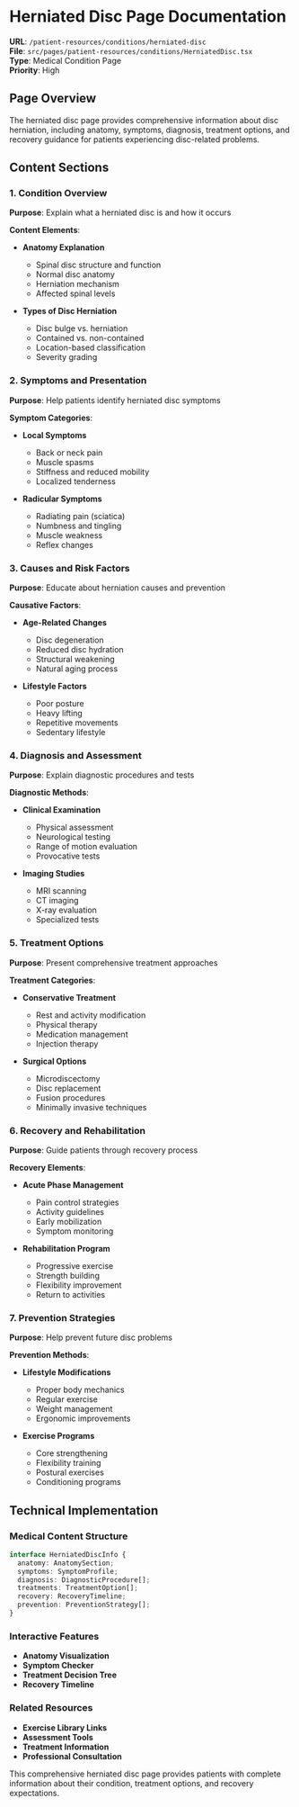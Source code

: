 # Herniated Disc Page Documentation

**URL**: `/patient-resources/conditions/herniated-disc`  
**File**: `src/pages/patient-resources/conditions/HerniatedDisc.tsx`  
**Type**: Medical Condition Page  
**Priority**: High

## Page Overview

The herniated disc page provides comprehensive information about disc herniation, including anatomy, symptoms, diagnosis, treatment options, and recovery guidance for patients experiencing disc-related problems.

## Content Sections

### 1. Condition Overview
**Purpose**: Explain what a herniated disc is and how it occurs

**Content Elements**:
- **Anatomy Explanation**
  - Spinal disc structure and function
  - Normal disc anatomy
  - Herniation mechanism
  - Affected spinal levels

- **Types of Disc Herniation**
  - Disc bulge vs. herniation
  - Contained vs. non-contained
  - Location-based classification
  - Severity grading

### 2. Symptoms and Presentation
**Purpose**: Help patients identify herniated disc symptoms

**Symptom Categories**:
- **Local Symptoms**
  - Back or neck pain
  - Muscle spasms
  - Stiffness and reduced mobility
  - Localized tenderness

- **Radicular Symptoms**
  - Radiating pain (sciatica)
  - Numbness and tingling
  - Muscle weakness
  - Reflex changes

### 3. Causes and Risk Factors
**Purpose**: Educate about herniation causes and prevention

**Causative Factors**:
- **Age-Related Changes**
  - Disc degeneration
  - Reduced disc hydration
  - Structural weakening
  - Natural aging process

- **Lifestyle Factors**
  - Poor posture
  - Heavy lifting
  - Repetitive movements
  - Sedentary lifestyle

### 4. Diagnosis and Assessment
**Purpose**: Explain diagnostic procedures and tests

**Diagnostic Methods**:
- **Clinical Examination**
  - Physical assessment
  - Neurological testing
  - Range of motion evaluation
  - Provocative tests

- **Imaging Studies**
  - MRI scanning
  - CT imaging
  - X-ray evaluation
  - Specialized tests

### 5. Treatment Options
**Purpose**: Present comprehensive treatment approaches

**Treatment Categories**:
- **Conservative Treatment**
  - Rest and activity modification
  - Physical therapy
  - Medication management
  - Injection therapy

- **Surgical Options**
  - Microdiscectomy
  - Disc replacement
  - Fusion procedures
  - Minimally invasive techniques

### 6. Recovery and Rehabilitation
**Purpose**: Guide patients through recovery process

**Recovery Elements**:
- **Acute Phase Management**
  - Pain control strategies
  - Activity guidelines
  - Early mobilization
  - Symptom monitoring

- **Rehabilitation Program**
  - Progressive exercise
  - Strength building
  - Flexibility improvement
  - Return to activities

### 7. Prevention Strategies
**Purpose**: Help prevent future disc problems

**Prevention Methods**:
- **Lifestyle Modifications**
  - Proper body mechanics
  - Regular exercise
  - Weight management
  - Ergonomic improvements

- **Exercise Programs**
  - Core strengthening
  - Flexibility training
  - Postural exercises
  - Conditioning programs

## Technical Implementation

### Medical Content Structure
```typescript
interface HerniatedDiscInfo {
  anatomy: AnatomySection;
  symptoms: SymptomProfile;
  diagnosis: DiagnosticProcedure[];
  treatments: TreatmentOption[];
  recovery: RecoveryTimeline;
  prevention: PreventionStrategy[];
}
```

### Interactive Features
- **Anatomy Visualization**
- **Symptom Checker**
- **Treatment Decision Tree**
- **Recovery Timeline**

### Related Resources
- **Exercise Library Links**
- **Assessment Tools**
- **Treatment Information**
- **Professional Consultation**

This comprehensive herniated disc page provides patients with complete information about their condition, treatment options, and recovery expectations.
